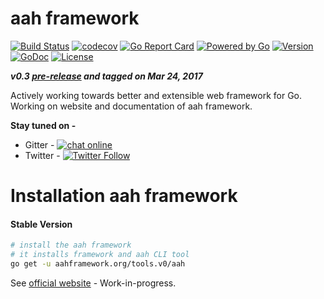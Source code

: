 # aah framework
[![Build Status](https://travis-ci.org/go-aah/aah.svg?branch=master)](https://travis-ci.org/go-aah/aah) [![codecov](https://codecov.io/gh/go-aah/aah/branch/master/graph/badge.svg)](https://codecov.io/gh/go-aah/aah/branch/master) [![Go Report Card](https://goreportcard.com/badge/aahframework.org/aah.v0)](https://goreportcard.com/report/aahframework.org/aah.v0)
[![Powered by Go](https://img.shields.io/badge/powered_by-go-blue.svg)](https://golang.org)
[![Version](https://img.shields.io/badge/version-0.3-blue.svg)](https://github.com/go-aah/aah/releases/latest) [![GoDoc](https://godoc.org/aahframework.org/aah.v0?status.svg)](https://godoc.org/aahframework.org/aah.v0)
[![License](https://img.shields.io/github/license/go-aah/aah.svg)](LICENSE)

***v0.3 [pre-release](https://github.com/go-aah/aah/releases/latest) and tagged on Mar 24, 2017***

Actively working towards better and extensible web framework for Go. Working on website and documentation of aah framework.


**Stay tuned on -**
  * Gitter - [![chat online](https://img.shields.io/gitter/room/aahframework/community.svg)](https://gitter.im/aahframework/community)
  * Twitter - [![Twitter Follow](https://img.shields.io/twitter/follow/aahframework.svg?style=social&label=Follow)](https://twitter.com/aahframework)


# Installation aah framework
#### Stable Version
```bash
# install the aah framework
# it installs framework and aah CLI tool
go get -u aahframework.org/tools.v0/aah
```

See [official website](https://aahframework.org) - Work-in-progress.
